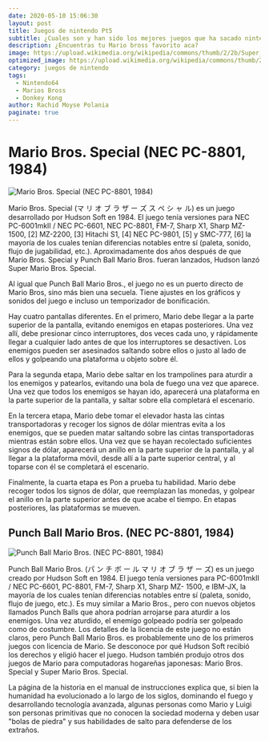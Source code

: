 ```yaml
---
date: 2020-05-10 15:06:30
layout: post
title: Juegos de nintendo Pt5
subtitle: ¿Cuales son y han sido los mejores juegos que ha sacado nintendo?
description: ¿Encuentras tu Mario bross favorito aca?
image: https://upload.wikimedia.org/wikipedia/commons/thumb/2/2b/Super_Mario_Bros._Logo.svg/1200px-Super_Mario_Bros._Logo.svg.png
optimized_image: https://upload.wikimedia.org/wikipedia/commons/thumb/2/2b/Super_Mario_Bros._Logo.svg/1200px-Super_Mario_Bros._Logo.svg.png
category: juegos de nintendo
tags:
  - Nintendo64
  - Marios Bross
  - Donkey Kong
author: Rachid Moyse Polania
paginate: true
---
```


# Mario Bros. Special (NEC PC-8801, 1984)
![Mario Bros. Special (NEC PC-8801, 1984)](https://i.ytimg.com/vi/tXY9Ra2AKX8/maxresdefault.jpg)

Mario Bros. Special (マ リ オ ブ ラ ザ ー ズ ス ペ シ ャ ル) es un juego desarrollado por Hudson Soft en 1984. El juego tenía versiones para NEC PC-6001mkII / NEC PC-6601, NEC PC-8801, FM-7, Sharp X1, Sharp MZ- 1500, [2] MZ-2200, [3] Hitachi S1, [4] NEC PC-9801, [5] y SMC-777, [6] la mayoría de los cuales tenían diferencias notables entre sí (paleta, sonido, flujo de jugabilidad, etc.). Aproximadamente dos años después de que Mario Bros. Special y Punch Ball Mario Bros. fueran lanzados, Hudson lanzó Super Mario Bros. Special.

Al igual que Punch Ball Mario Bros., el juego no es un puerto directo de Mario Bros, sino más bien una secuela. Tiene ajustes en los gráficos y sonidos del juego e incluso un temporizador de bonificación.

Hay cuatro pantallas diferentes. En el primero, Mario debe llegar a la parte superior de la pantalla, evitando enemigos en etapas posteriores. Una vez allí, debe presionar cinco interruptores, dos veces cada uno, y rápidamente llegar a cualquier lado antes de que los interruptores se desactiven. Los enemigos pueden ser asesinados saltando sobre ellos o justo al lado de ellos y golpeando una plataforma u objeto sobre él.

Para la segunda etapa, Mario debe saltar en los trampolines para aturdir a los enemigos y patearlos, evitando una bola de fuego una vez que aparece. Una vez que todos los enemigos se hayan ido, aparecerá una plataforma en la parte superior de la pantalla, y saltar sobre ella completará el escenario.

En la tercera etapa, Mario debe tomar el elevador hasta las cintas transportadoras y recoger los signos de dólar mientras evita a los enemigos, que se pueden matar saltando sobre las cintas transportadoras mientras están sobre ellos. Una vez que se hayan recolectado suficientes signos de dólar, aparecerá un anillo en la parte superior de la pantalla, y al llegar a la plataforma móvil, desde allí a la parte superior central, y al toparse con él se completará el escenario.

Finalmente, la cuarta etapa es Pon a prueba tu habilidad. Mario debe recoger todos los signos de dólar, que reemplazan las monedas, y golpear el anillo en la parte superior antes de que acabe el tiempo. En etapas posteriores, las plataformas se mueven.

## Punch Ball Mario Bros. (NEC PC-8801, 1984)
![Punch Ball Mario Bros. (NEC PC-8801, 1984)](https://i.ytimg.com/vi/-UA4viiVdLs/sddefault.jpg#404_is_fine)

Punch Ball Mario Bros. (パ ン チ ボ ー ル マ リ オ ブ ラ ザ ー ズ) es un juego creado por Hudson Soft en 1984. El juego tenía versiones para PC-6001mkII / NEC PC-6601, PC-8801, FM-7, Sharp X1, Sharp MZ- 1500, e IBM-JX, la mayoría de los cuales tenían diferencias notables entre sí (paleta, sonido, flujo de juego, etc.). Es muy similar a Mario Bros., pero con nuevos objetos llamados Punch Balls que ahora podrían arrojarse para aturdir a los enemigos. Una vez aturdido, el enemigo golpeado podría ser golpeado como de costumbre. Los detalles de la licencia de este juego no están claros, pero Punch Ball Mario Bros. es probablemente uno de los primeros juegos con licencia de Mario. Se desconoce por qué Hudson Soft recibió los derechos y eligió hacer el juego. Hudson también produjo otros dos juegos de Mario para computadoras hogareñas japonesas: Mario Bros. Special y Super Mario Bros. Special.

La página de la historia en el manual de instrucciones explica que, si bien la humanidad ha evolucionado a lo largo de los siglos, dominando el fuego y desarrollando tecnología avanzada, algunas personas como Mario y Luigi son personas primitivas que no conocen la sociedad moderna y deben usar "bolas de piedra" y sus habilidades de salto para defenderse de los extraños.